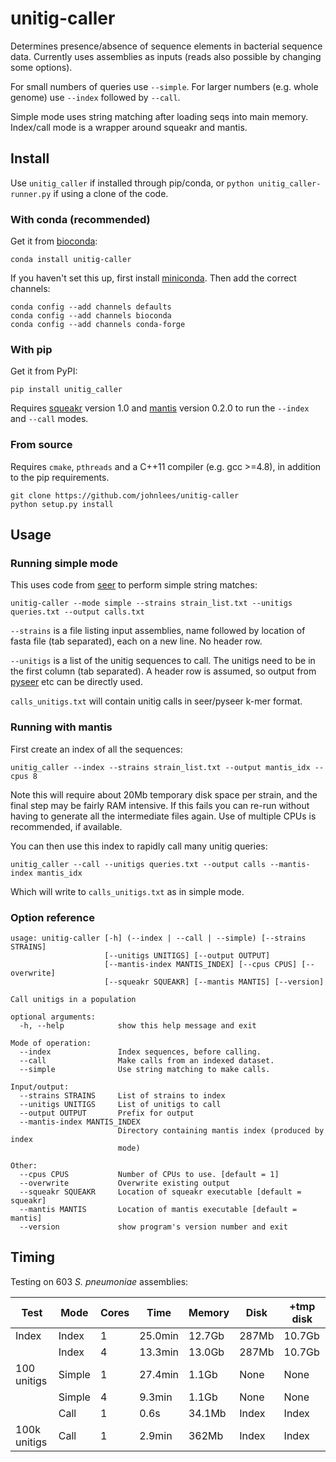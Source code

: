 # unitig-caller
Determines presence/absence of sequence elements in bacterial sequence
data. Currently uses assemblies as inputs (reads also possible by changing
some options).

For small numbers of queries use `--simple`. For larger numbers
(e.g. whole genome) use `--index` followed by `--call`.

Simple mode uses string matching after loading seqs into main memory.
Index/call mode is a wrapper around squeakr and mantis.

## Install

Use `unitig_caller` if installed through pip/conda, or
`python unitig_caller-runner.py` if using a clone of the code.

### With conda (recommended)
Get it from [bioconda](http://bioconda.github.io/):
```
conda install unitig-caller
```

If you haven't set this up, first install
[miniconda](https://docs.conda.io/en/latest/miniconda.html). Then
add the correct channels:
```
conda config --add channels defaults
conda config --add channels bioconda
conda config --add channels conda-forge
```

### With pip
Get it from PyPI:
```
pip install unitig_caller
```

Requires [squeakr](https://github.com/splatlab/squeakr) version 1.0
and [mantis](https://github.com/splatlab/mantis) version 0.2.0 to run
the `--index` and `--call` modes.

### From source
Requires `cmake`, `pthreads` and a C++11 compiler (e.g. gcc >=4.8), in addition
to the pip requirements.
```
git clone https://github.com/johnlees/unitig-caller
python setup.py install
```

## Usage

### Running simple mode
This uses code from [seer](https://github.com/johnlees/seer) to perform
simple string matches:
```
unitig-caller --mode simple --strains strain_list.txt --unitigs queries.txt --output calls.txt
```

`--strains` is a file listing input assemblies, name followed by location
of fasta file (tab separated), each on a new line. No header row.

`--unitigs` is a list of the unitig sequences to call. The unitigs need
to be in the first column (tab separated). A header row is assumed, so
output from [pyseer](https://github.com/mgalardini/pyseer) etc can be directly used.

`calls_unitigs.txt` will contain unitig calls in seer/pyseer k-mer format.

### Running with mantis
First create an index of all the sequences:
```
unitig_caller --index --strains strain_list.txt --output mantis_idx --cpus 8
```
Note this will require about 20Mb temporary disk space per strain, and the final step
may be fairly RAM intensive. If this fails you can re-run without having to
generate all the intermediate files again. Use of multiple CPUs is recommended, if available.

You can then use this index to rapidly call many unitig queries:
```
unitig_caller --call --unitigs queries.txt --output calls --mantis-index mantis_idx
```
Which will write to `calls_unitigs.txt` as in simple mode.

### Option reference
```
usage: unitig-caller [-h] (--index | --call | --simple) [--strains STRAINS]
                     [--unitigs UNITIGS] [--output OUTPUT]
                     [--mantis-index MANTIS_INDEX] [--cpus CPUS] [--overwrite]
                     [--squeakr SQUEAKR] [--mantis MANTIS] [--version]

Call unitigs in a population

optional arguments:
  -h, --help            show this help message and exit

Mode of operation:
  --index               Index sequences, before calling.
  --call                Make calls from an indexed dataset.
  --simple              Use string matching to make calls.

Input/output:
  --strains STRAINS     List of strains to index
  --unitigs UNITIGS     List of unitigs to call
  --output OUTPUT       Prefix for output
  --mantis-index MANTIS_INDEX
                        Directory containing mantis index (produced by index
                        mode)

Other:
  --cpus CPUS           Number of CPUs to use. [default = 1]
  --overwrite           Overwrite existing output
  --squeakr SQUEAKR     Location of squeakr executable [default = squeakr]
  --mantis MANTIS       Location of mantis executable [default = mantis]
  --version             show program's version number and exit
```

## Timing
Testing on 603 *S. pneumoniae* assemblies:

| Test          | Mode          | Cores | Time    | Memory | Disk  | +tmp disk |
| ------------- | ------------- |-------|---------|--------|-------|---------- |
| Index         | Index         | 1     | 25.0min | 12.7Gb | 287Mb | 10.7Gb    |
|               | Index         | 4     | 13.3min | 13.0Gb | 287Mb | 10.7Gb    |
| 100 unitigs   | Simple        | 1     | 27.4min | 1.1Gb  | None  | None      |
|               | Simple        | 4     | 9.3min  | 1.1Gb  | None  | None      |
|               | Call          | 1     | 0.6s    | 34.1Mb | Index | Index     |
| 100k unitigs  | Call          | 1     | 2.9min  | 362Mb  | Index | Index     |